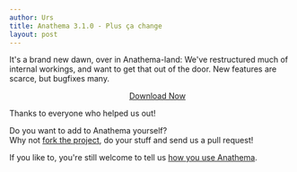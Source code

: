 ```yaml
---
author: Urs
title: Anathema 3.1.0 - Plus ça change
layout: post
---
```


It's a brand new dawn, over in Anathema-land:
We've restructured much of internal workings, and want to get that out of the door.
New features are scarce, but bugfixes many.

<ul><center><a href="http://sourceforge.net/project/platformdownload.php?group_id=122320">Download Now</a></center></ul>

Thanks to everyone who helped us out!


Do you want to add to Anathema yourself?  
Why not [fork the project](http://github.com/anathema/anathema), do your stuff and send us a pull request!

If you like to, you're still welcome to tell us <a href="https://docs.google.com/spreadsheet/viewform?hl=en_GB&amp;formkey=dFBaLWF6bnBtS0U5YUowR3hZMS1pOWc6MQ#gid=0">how you use Anathema</a>.